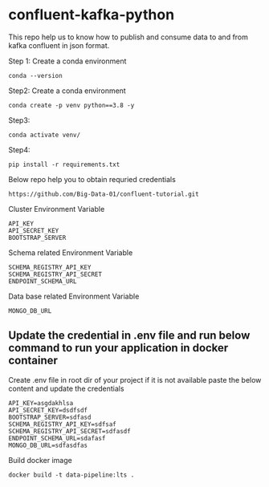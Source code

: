 # confluent-kafka-python


This repo help us to know how to publish and consume data to and from kafka confluent in json format.

Step 1: Create a conda environment
```
conda --version
```

Step2: Create  a conda environment
```
conda create -p venv python==3.8 -y
```

Step3:
```
conda activate venv/
```
Step4:
```
pip install -r requirements.txt
```

Below repo help you to obtain requried credentials
```
https://github.com/Big-Data-01/confluent-tutorial.git
```


Cluster Environment Variable
```
API_KEY
API_SECRET_KEY
BOOTSTRAP_SERVER
```


Schema related Environment Variable
```
SCHEMA_REGISTRY_API_KEY
SCHEMA_REGISTRY_API_SECRET
ENDPOINT_SCHEMA_URL
```
Data base related Environment Variable
```
MONGO_DB_URL
```

## Update the credential in .env file and run below command to run your application in docker container


Create .env file in root dir of your project if it is not available
paste the below content and update the credentials
```
API_KEY=asgdakhlsa
API_SECRET_KEY=dsdfsdf
BOOTSTRAP_SERVER=sdfasd
SCHEMA_REGISTRY_API_KEY=sdfsaf
SCHEMA_REGISTRY_API_SECRET=sdfasdf
ENDPOINT_SCHEMA_URL=sdafasf
MONGO_DB_URL=sdfasdfas
```

Build docker image
```
docker build -t data-pipeline:lts .
```
